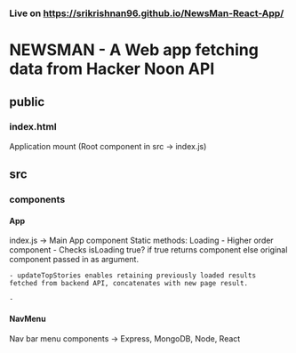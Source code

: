 ### Live on https://srikrishnan96.github.io/NewsMan-React-App/
# NEWSMAN - A Web app fetching data from Hacker Noon API

## public
### index.html
Application mount (Root component in src -> index.js)

## src
### components
#### App
index.js -> Main App component
Static methods:
  Loading - Higher order component 
    - Checks isLoading true? if true returns <Loading> component else          original component passed in as argument.
    
    - updateTopStories enables retaining previously loaded results             fetched from backend API, concatenates with new page result.
    
    - 



#### NavMenu
Nav bar menu components -> Express, MongoDB, Node, React





